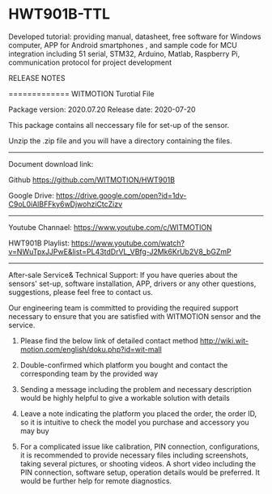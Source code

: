 # HWT901B-TTL
Developed tutorial: providing manual, datasheet, free software for Windows computer, APP for Android smartphones , and sample code for MCU integration including 51 serial, STM32, Arduino, Matlab, Raspberry Pi, communication protocol for project development

RELEASE NOTES

=============
WITMOTION Turotial File 

Package version: 2020.07.20
Release date:    2020-07-20

This package contains all neccessary file for set-up of the sensor. 

Unzip the .zip file and you will have a directory containing the files.

-----------

Document download link:

Github 
https://github.com/WITMOTION/HWT901B

Google Drive: 
https://drive.google.com/open?id=1dv-C9oL0iAlBFFky6wDjwohziCtcZizv

-----------
Youtube Channael: 
https://www.youtube.com/c/WITMOTION

HWT901B Playlist: 
https://www.youtube.com/watch?v=NWuTpxJJPwE&list=PL43tdDrVL_VBfg-J2Mk6KrUb2V8_bGZmP

-----------
After-sale Service& Technical Support: 
If you have queries about the sensors' set-up, software installation, APP, drivers
or any other questions, suggestions, please feel free to contact us.

Our engineering team is committed to providing the required support necessary 
to ensure that you are satisfied with WITMOTION sensor and the service.

1. Please find the below link of detailed contact method
http://wiki.wit-motion.com/english/doku.php?id=wit-mall

2. Double-confirmed which platform you bought and 
contact the corresponding team by the provided way

3. Sending a message including the problem and necessary description 
would be highly helpful to give a workable solution with details

4. Leave a note indicating the platform you placed the order, 
the order ID, so it is intuitive to check the model you purchase 
and accessory you may buy

5. For a complicated issue like calibration, PIN connection, configurations, 
it is recommended to provide necessary files including screenshots, 
taking several pictures, or shooting videos. A short video including the PIN connection, 
software setup, operation details would be preferred.
It would be further help for remote diagnostics.
